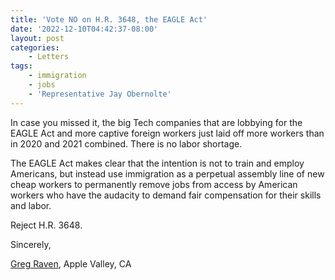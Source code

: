 ```yaml
---
title: 'Vote NO on H.R. 3648, the EAGLE Act'
date: '2022-12-10T04:42:37-08:00'
layout: post
categories:
    - Letters
tags:
    - immigration
    - jobs
    - 'Representative Jay Obernolte'
---
```


In case you missed it, the big Tech companies that are lobbying for the EAGLE Act and more captive foreign workers just laid off more workers than in 2020 and 2021 combined. There is no labor shortage.

The EAGLE Act makes clear that the intention is not to train and employ Americans, but instead use immigration as a perpetual assembly line of new cheap workers to permanently remove jobs from access by American workers who have the audacity to demand fair compensation for their skills and labor.

Reject H.R. 3648.

Sincerely,

[Greg Raven](https://www.gregraven.org/), Apple Valley, CA